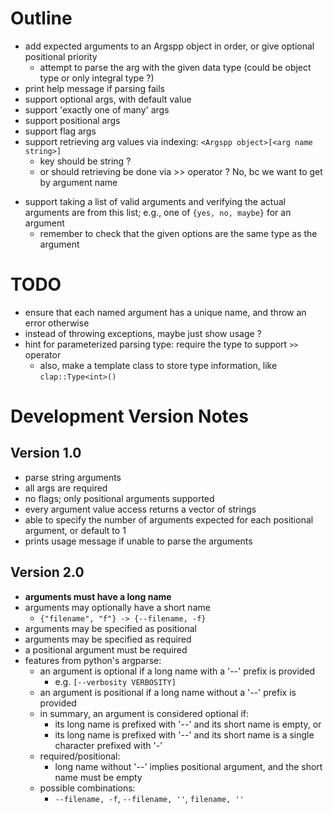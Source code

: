 # Outline
- add expected arguments to an Argspp object in order, or give optional positional priority
  - attempt to parse the arg with the given data type (could be object type or only integral type ?)
- print help message if parsing fails
- support optional args, with default value
- support 'exactly one of many' args
- support positional args
- support flag args
- support retrieving arg values via indexing: `<Argspp object>[<arg name string>]`
  - key should be string ?
  - or should retrieving be done via >> operator ? No, bc we want to get by argument name
<!-- - perform parsing on any given character stream (see ctor) -->
- support taking a list of valid arguments and verifying the actual arguments are from this list; e.g., one of `{yes, no, maybe}` for an argument
  - remember to check that the given options are the same type as the argument

# TODO
- ensure that each named argument has a unique name, and throw an error otherwise
- instead of throwing exceptions, maybe just show usage ?
- hint for parameterized parsing type: require the type to support `>>` operator
  - also, make a template class to store type information, like `clap::Type<int>()`

# Development Version Notes
## Version 1.0
- parse string arguments
- all args are required
- no flags; only positional arguments supported
- every argument value access returns a vector of strings
- able to specify the number of arguments expected for each positional argument, or default to 1
- prints usage message if unable to parse the arguments

## Version 2.0
- **arguments must have a long name**
- arguments may optionally have a short name
  - `{"filename", "f"} -> {--filename, -f}`
- arguments may be specified as positional
- arguments may be specified as required
- a positional argument must be required
- features from python's argparse:
  - an argument is optional if a long name with a '--' prefix is provided
    - e.g. `[--verbosity VERBOSITY]`
  - an argument is positional if a long name without a '--' prefix is provided
  - in summary, an argument is considered optional if:
    - its long name is prefixed with '--' and its short name is empty, or
    - its long name is prefixed with '--' and its short name is a single character prefixed with '-'
  - required/positional:
    - long name without '--' implies positional argument, and the short name must be empty
  - possible combinations:
    - `--filename, -f`, `--filename, ''`, `filename, ''`